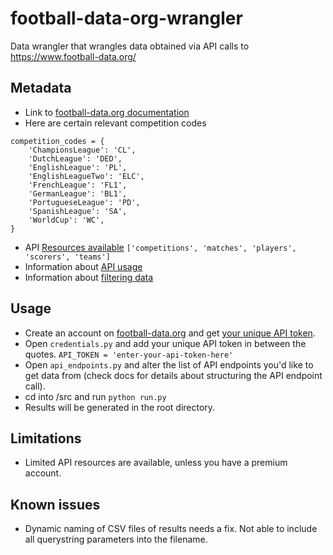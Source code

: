 # football-data-org-wrangler
Data wrangler that wrangles data obtained via API calls to https://www.football-data.org/

## Metadata
- Link to [football-data.org documentation](https://www.football-data.org/documentation/quickstart)
- Here are certain relevant competition codes
```
competition_codes = {
    'ChampionsLeague': 'CL',
    'DutchLeague': 'DED',
    'EnglishLeague': 'PL',
    'EnglishLeagueTwo': 'ELC',
    'FrenchLeague': 'FL1',
    'GermanLeague': 'BL1',
    'PortugueseLeague': 'PD',
    'SpanishLeague': 'SA',
    'WorldCup': 'WC',
}
```
- API [Resources available](https://www.football-data.org/docs/v1/index.html#_resources)
`['competitions', 'matches', 'players', 'scorers', 'teams']`
- Information about [API usage](https://www.football-data.org/documentation/quickstart)
- Information about [filtering data](www.football-data.org/documentation/quickstart#filtering)

## Usage
- Create an account on [football-data.org](https://www.football-data.org/) and get [your unique API token](https://www.football-data.org/client/home).
- Open `credentials.py` and add your unique API token in between the quotes. `API_TOKEN = 'enter-your-api-token-here'`
- Open `api_endpoints.py` and alter the list of API endpoints you'd like to get data from (check docs for details about structuring the API endpoint call).
- cd into /src and run `python run.py`
- Results will be generated in the root directory.

## Limitations
- Limited API resources are available, unless you have a premium account.

## Known issues
- Dynamic naming of CSV files of results needs a fix. Not able to include all querystring parameters into the filename.